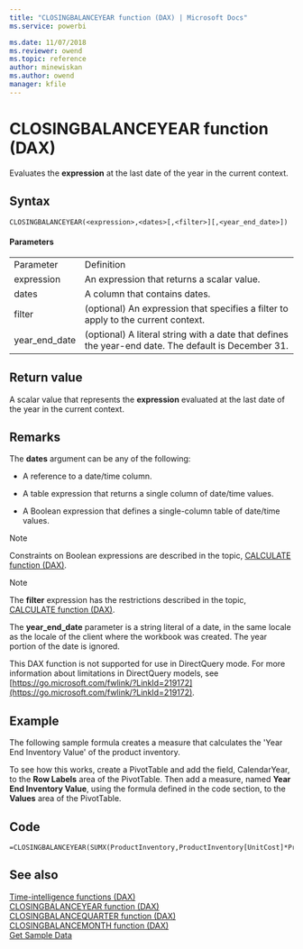 ```yaml
---
title: "CLOSINGBALANCEYEAR function (DAX) | Microsoft Docs"
ms.service: powerbi 

ms.date: 11/07/2018
ms.reviewer: owend
ms.topic: reference
author: minewiskan
ms.author: owend
manager: kfile
---
```

# CLOSINGBALANCEYEAR function (DAX)
Evaluates the **expression** at the last date of the year in the current context.  
  
## Syntax  
  
```dax
CLOSINGBALANCEYEAR(<expression>,<dates>[,<filter>][,<year_end_date>])  
```
  
#### Parameters  
  
|||  
|-|-|  
|Parameter|Definition|  
|expression|An expression that returns a scalar value.|  
|dates|A column that contains dates.|  
|filter|(optional) An expression that specifies a filter to apply to the current context.|  
|year_end_date|(optional) A literal string with a date that defines the year-end date. The default is December 31.|  
  
## Return value  
A scalar value that represents the **expression** evaluated at the last date of the year in the current context.  
  
## Remarks  
The **dates** argument can be any of the following:  
  
-   A reference to a date/time column.  
  
-   A table expression that returns a single column of date/time values.  
  
-   A Boolean expression that defines a single-column table of date/time values.  
  
> [!NOTE]  
> Constraints on Boolean expressions are described in the topic, [CALCULATE function &#40;DAX&#41;](calculate-function-dax.md).  
  
> [!NOTE]  
> The **filter** expression has the restrictions described in the topic, [CALCULATE function &#40;DAX&#41;](calculate-function-dax.md).  
  
The **year_end_date** parameter is a string literal of a date, in the same locale as the locale of the client where the workbook was created. The year portion of the date is ignored.  
  
This DAX function is not supported for use in DirectQuery mode. For more information about limitations in DirectQuery models, see  [https://go.microsoft.com/fwlink/?LinkId=219172](https://go.microsoft.com/fwlink/?LinkId=219172).  
  
## Example  
The following sample formula creates a measure that calculates the 'Year End Inventory Value' of the product inventory.  
  
To see how this works, create a PivotTable and add the field, CalendarYear, to the **Row Labels** area of the PivotTable. Then add a measure, named **Year End Inventory Value**, using the formula defined in the code section, to the **Values** area of the PivotTable.  
  
## Code  
  
```dax
=CLOSINGBALANCEYEAR(SUMX(ProductInventory,ProductInventory[UnitCost]*ProductInventory[UnitsBalance]),DateTime[DateKey])  
```
  
## See also  
[Time-intelligence functions &#40;DAX&#41;](time-intelligence-functions-dax.md)  
[CLOSINGBALANCEYEAR function &#40;DAX&#41;](closingbalanceyear-function-dax.md)  
[CLOSINGBALANCEQUARTER function &#40;DAX&#41;](closingbalancequarter-function-dax.md)  
[CLOSINGBALANCEMONTH function &#40;DAX&#41;](closingbalancemonth-function-dax.md)  
[Get Sample Data](https://go.microsoft.com/fwlink/?LinkId=164474)  
  
